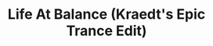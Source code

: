---
layout: song
redirect_from: /Home/Song/15
id: 15
title: Life At Balance (Kraedt's Epic Trance Edit)
artist: Jordan Maron vs Kraedt
genre: Trance
image: Life At Balance.jpg
buy-able: false
downloadable: true
yt-id: 8XzaILSakZg
itunes:
beatport:
gplay:
amazon:
license: 1
---